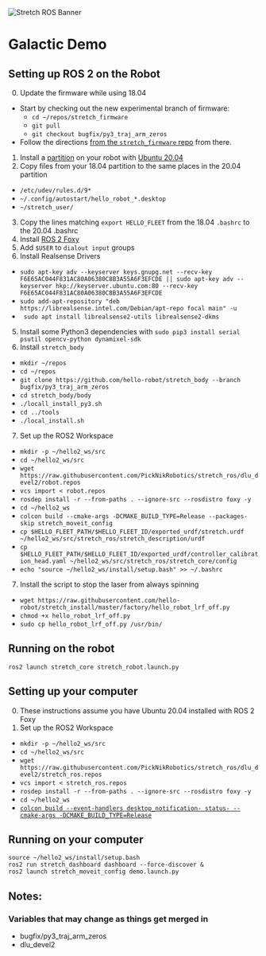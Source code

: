 ![Stretch ROS Banner](./images/banner.png)

# Galactic Demo

## Setting up ROS 2 on the Robot
0. Update the firmware while using 18.04
 * Start by checking out the new experimental branch of firmware:
    * `cd ~/repos/stretch_firmware`
    * `git pull`
    * `git checkout bugfix/py3_traj_arm_zeros`
 * Follow the directions [from the `stretch_firmware` repo](https://github.com/hello-robot/stretch_firmware/blob/master/README.md#updating-stretch-firmware) from there.
1. Install a [partition](https://help.ubuntu.com/stable/ubuntu-help/disk-partitions.html.en) on your robot with [Ubuntu 20.04](https://releases.ubuntu.com/20.04/ubuntu-20.04.2.0-desktop-amd64.iso)
2. Copy files from your 18.04 partition to the same places in the 20.04 partition
 * `/etc/udev/rules.d/9*`
 * `~/.config/autostart/hello_robot_*.desktop`
 * `~/stretch_user/`
3. Copy the lines matching `export HELLO_FLEET` from the 18.04 `.bashrc` to the 20.04 .bashrc
3. Install [ROS 2 Foxy](https://docs.ros.org/en/foxy/Installation/Linux-Install-Debians.html)
4. Add `$USER` to `dialout input` groups
6. Install Realsense Drivers
 * `sudo apt-key adv --keyserver keys.gnupg.net --recv-key F6E65AC044F831AC80A06380C8B3A55A6F3EFCDE || sudo apt-key adv --keyserver hkp://keyserver.ubuntu.com:80 --recv-key F6E65AC044F831AC80A06380C8B3A55A6F3EFCDE`
 * `sudo add-apt-repository "deb https://librealsense.intel.com/Debian/apt-repo focal main" -u`
 * ` sudo apt install librealsense2-utils librealsense2-dkms`

5. Install some Python3 dependencies with `sudo pip3 install serial psutil opencv-python dynamixel-sdk`
6. Install `stretch_body`
 * `mkdir ~/repos`
 * `cd ~/repos`
 * `git clone https://github.com/hello-robot/stretch_body --branch bugfix/py3_traj_arm_zeros`
 * `cd stretch_body/body`
 * `./locall_install_py3.sh`
 * `cd ../tools`
 * `./local_install.sh`

7. Set up the ROS2 Workspace
 * `mkdir -p ~/hello2_ws/src`
 * `cd ~/hello2_ws/src`
 * `wget https://raw.githubusercontent.com/PickNikRobotics/stretch_ros/dlu_devel2/robot.repos`
 * `vcs import < robot.repos`
 * `rosdep install -r --from-paths . --ignore-src --rosdistro foxy -y`
 * `cd ~/hello2_ws`
 * `colcon build --cmake-args -DCMAKE_BUILD_TYPE=Release --packages-skip stretch_moveit_config`
 * `cp $HELLO_FLEET_PATH/$HELLO_FLEET_ID/exported_urdf/stretch.urdf ~/hello2_ws/src/stretch_ros/stretch_description/urdf`
 * `cp $HELLO_FLEET_PATH/$HELLO_FLEET_ID/exported_urdf/controller_calibration_head.yaml ~/hello2_ws/src/stretch_ros/stretch_core/config`
 * `echo "source ~/hello2_ws/install/setup.bash" >> ~/.bashrc`
7. Install the script to stop the laser from always spinning
 * `wget https://raw.githubusercontent.com/hello-robot/stretch_install/master/factory/hello_robot_lrf_off.py`
 * `chmod +x hello_robot_lrf_off.py`
 * `sudo cp hello_robot_lrf_off.py /usr/bin/`


## Running on the robot
    ros2 launch stretch_core stretch_robot.launch.py


## Setting up your computer
0. These instructions assume you have Ubuntu 20.04 installed with ROS 2 Foxy
1. Set up the ROS2 Workspace
 * `mkdir -p ~/hello2_ws/src`
 * `cd ~/hello2_ws/src`
 * `wget https://raw.githubusercontent.com/PickNikRobotics/stretch_ros/dlu_devel2/stretch_ros.repos`
 * `vcs import < stretch_ros.repos`
 * `rosdep install -r --from-paths . --ignore-src --rosdistro foxy -y`
 * `cd ~/hello2_ws`
 * [`colcon build --event-handlers desktop_notification- status- --cmake-args -DCMAKE_BUILD_TYPE=Release`](https://moveit.ros.org/install-moveit2/source/)

## Running on your computer
    source ~/hello2_ws/install/setup.bash
    ros2 run stretch_dashboard dashboard --force-discover &
    ros2 launch stretch_moveit_config demo.launch.py

## Notes:
### Variables that may change as things get merged in
 * bugfix/py3_traj_arm_zeros
 * dlu_devel2
